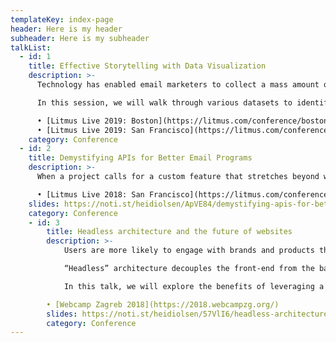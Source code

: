 ```yaml
---
templateKey: index-page
header: Here is my header
subheader: Here is my subheader
talkList:
  - id: 1
    title: Effective Storytelling with Data Visualization
    description: >-
      Technology has enabled email marketers to collect a mass amount of data about our subscribers, but having all of this data doesn’t make it easier to communicate - it makes it harder to know what’s relevant. Being able to visualize that data to tell a story, however, can not only provide an informative experience, it can also help drive the actions we want our subscribers to take.

      In this session, we will walk through various datasets to identify stories that can provide value to our subscribers as well as explore the science of how people perceive data to remove irrelevant information to assist in better understanding. We will leverage principles of visual perception to design appropriate data visualizations for our emails, as well review code snippets that will help build these experiences using HTML, CSS, and even animation as a progressive enhancement.

      • [Litmus Live 2019: Boston](https://litmus.com/conference/boston)
      • [Litmus Live 2019: San Francisco](https://litmus.com/conference/san-francisco)
    category: Conference
  - id: 2
    title: Demystifying APIs for Better Email Programs
    description: >-
      When a project calls for a custom feature that stretches beyond what an ESP can handle, email marketers are confronted with a difficult choice: Pay additional money or use an API. For many, APIs are monstrous beasts that leave them feeling intimidated and forcing them to spend big money in the process. But APIs don’t have to be scary. In fact, APIs can transform your campaigns from static and predictable into dynamic, unexpected, and valuable. Walk through a customer journey and see how APIs can be put to work to enhance the subscriber experience, with plenty of tips on API basics, tools, and usage to get over the fear of using APIs.

      • [Litmus Live 2018: San Francisco](https://litmus.com/conference/2018/san-francisco)
    slides: https://noti.st/heidiolsen/ApVE84/demystifying-apis-for-better-email-programs
    category: Conference
    - id: 3
        title: Headless architecture and the future of websites
        description: >-
            Users are more likely to engage with brands and products that offer unique but consistent interfaces across channels and platforms. Traditional sites are rigid, limiting the flexibility required to design and develop engaging experiences.

            “Headless” architecture decouples the front-end from the back-end, which allows you to store your data in one place and then send it across many channels and screens. With this approach, designers and developers are provided the freedom needed to use whatever tools they would like to create for any channel.

            In this talk, we will explore the benefits of leveraging a headless solution including flexibility, personalization, and speed. We will then go over specific use-cases and techniques for building your first headless experience.

        • [Webcamp Zagreb 2018](https://2018.webcampzg.org/)
        slides: https://noti.st/heidiolsen/57VlI6/headless-architecture-and-the-future-of-websites 
        category: Conference
---
```

